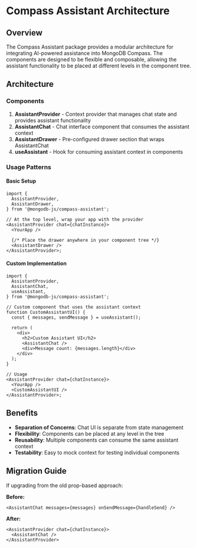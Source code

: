 # Compass Assistant Architecture

## Overview

The Compass Assistant package provides a modular architecture for integrating AI-powered assistance into MongoDB Compass. The components are designed to be flexible and composable, allowing the assistant functionality to be placed at different levels in the component tree.

## Architecture

### Components

1. **AssistantProvider** - Context provider that manages chat state and provides assistant functionality
2. **AssistantChat** - Chat interface component that consumes the assistant context
3. **AssistantDrawer** - Pre-configured drawer section that wraps AssistantChat
4. **useAssistant** - Hook for consuming assistant context in components

### Usage Patterns

#### Basic Setup

```tsx
import {
  AssistantProvider,
  AssistantDrawer,
} from '@mongodb-js/compass-assistant';

// At the top level, wrap your app with the provider
<AssistantProvider chat={chatInstance}>
  <YourApp />

  {/* Place the drawer anywhere in your component tree */}
  <AssistantDrawer />
</AssistantProvider>;
```

#### Custom Implementation

```tsx
import {
  AssistantProvider,
  AssistantChat,
  useAssistant,
} from '@mongodb-js/compass-assistant';

// Custom component that uses the assistant context
function CustomAssistantUI() {
  const { messages, sendMessage } = useAssistant();

  return (
    <div>
      <h2>Custom Assistant UI</h2>
      <AssistantChat />
      <div>Message count: {messages.length}</div>
    </div>
  );
}

// Usage
<AssistantProvider chat={chatInstance}>
  <YourApp />
  <CustomAssistantUI />
</AssistantProvider>;
```

## Benefits

- **Separation of Concerns**: Chat UI is separate from state management
- **Flexibility**: Components can be placed at any level in the tree
- **Reusability**: Multiple components can consume the same assistant context
- **Testability**: Easy to mock context for testing individual components

## Migration Guide

If upgrading from the old prop-based approach:

**Before:**

```tsx
<AssistantChat messages={messages} onSendMessage={handleSend} />
```

**After:**

```tsx
<AssistantProvider chat={chatInstance}>
  <AssistantChat />
</AssistantProvider>
```
